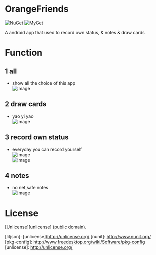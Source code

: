 OrangeFriends
=======

[![NuGet](https://img.shields.io/nuget/v/LitJson.svg)](https://www.nuget.org/packages/LitJson) [![MyGet](https://img.shields.io/myget/litjson/vpre/LitJson.svg?label=myget)](https://www.myget.org/gallery/litjson)

A android app that used to record own status, & notes & draw cards


# Function
## 1 all
* show all the choice of this app  
![image](https://github.com/CSeven19/OrangeFriends/blob/master/show/1.png)
## 2 draw cards
* yao yi yao  
![image](https://github.com/CSeven19/OrangeFriends/blob/master/show/2.png)
## 3 record own status
* everyday you can record yourself  
![image](https://github.com/CSeven19/OrangeFriends/blob/master/show/3.png)  
![image](https://github.com/CSeven19/OrangeFriends/blob/master/show/4.png)
## 4 notes
* no net,safe notes  
![image](https://github.com/CSeven19/OrangeFriends/blob/master/show/5.png)


# License

[Unlicense][unlicense] (public domain).

[mygetgallery]: [https://www.myget.org/gallery/litjson]
[litjson]: [unlicense](http://unlicense.org/
[nunit]: http://www.nunit.org/
[pkg-config]: http://www.freedesktop.org/wiki/Software/pkg-config
[unlicense]: http://unlicense.org/

